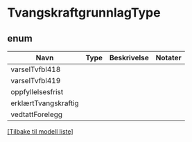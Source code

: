 # TvangskraftgrunnlagType

## enum

| Navn                 | Type | Beskrivelse | Notater |
|----------------------|------|-------------|---------|
| varselTvfbl418       |      |             |         |
| varselTvfbl419       |      |             |         |
| oppfyllelsesfrist    |      |             |         |
| erklærtTvangskraftig |      |             |         |
| vedtattForelegg      |      |             |         |

[[Tilbake til modell liste]](../index.md)

